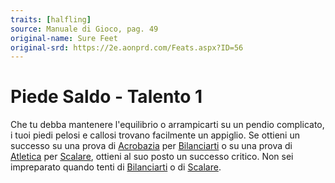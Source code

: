 ```yaml
---
traits: [halfling]
source: Manuale di Gioco, pag. 49
original-name: Sure Feet
original-srd: https://2e.aonprd.com/Feats.aspx?ID=56
---
```


# Piede Saldo - Talento 1

Che tu debba mantenere l'equilibrio o arrampicarti su un pendio complicato, i
tuoi piedi pelosi e callosi trovano facilmente un appiglio. Se ottieni un
successo su una prova di [Acrobazia](/abilita/acrobazia) per
[Bilanciarti](/azioni/abilita/bilanciarsi) o su una prova di
[Atletica](/abilita/atletica) per [Scalare](/azioni/abilita/scalare), ottieni al
suo posto un successo critico. Non sei impreparato quando tenti di
[Bilanciarti](/azioni/abilita/bilanciarsi) o di
[Scalare](/azioni/abilita/scalare).
